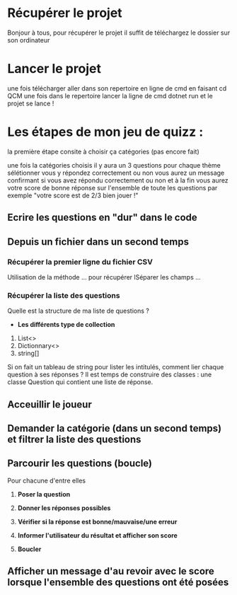 # Récupérer le projet

Bonjour à tous, pour récupérer le projet il suffit de téléchargez le dossier sur son ordinateur

# Lancer le projet 

une fois télécharger aller dans son repertoire en ligne de cmd en faisant cd QCM
une fois dans le repertoire lancer la ligne de cmd dotnet run et le projet se lance !

# Les étapes de mon jeu de quizz :
la première étape consite à choisir ça catégories (pas encore fait)

une fois la catégories choisis il y aura un 3 questions pour chaque thème sélétionner vous y répondez correctement ou non vous aurez un message confirmant si vous avez répondu correctement ou non et à la fin vous aurez votre score de bonne réponse sur l'ensemble de toute les questions par exemple "votre score est de 2/3 bien jouer !"

## Ecrire les questions en "dur" dans le code


## Depuis un fichier dans un second temps

### Récupérer la premier ligne du fichier CSV

Utilisation de la méthode ... pour récupérer lSéparer les champs ...

### Récupérer la liste des questions

Quelle est la structure de ma liste de questions ?
 - **Les différents type de collection**

1. List<>
2. Dictionnary<>
3. string[]

Si on fait un tableau de string pour lister les intitulés, comment lier chaque question à ses réponses ?
Il est temps de construire des classes : une classe Question qui contient une liste de réponse.

## Acceuillir le joueur

## Demander la catégorie (dans un second temps) et filtrer la liste des questions

## Parcourir les questions (boucle)
Pour chacune d'entre elles
1. **Poser la question**

2. **Donner les réponses possibles**

3. **Vérifier si la réponse est bonne/mauvaise/une erreur**

4. **Informer l'utilisateur du résultat et afficher son score**

5. **Boucler**

## Afficher un message d'au revoir avec le score lorsque l'ensemble des questions ont été posées